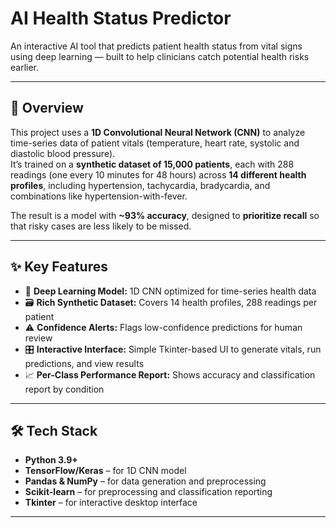 # AI Health Status Predictor  

An interactive AI tool that predicts patient health status from vital signs using deep learning — built to help clinicians catch potential health risks earlier.  

---

## 📖 Overview  
This project uses a **1D Convolutional Neural Network (CNN)** to analyze time-series data of patient vitals (temperature, heart rate, systolic and diastolic blood pressure).  
It’s trained on a **synthetic dataset of 15,000 patients**, each with 288 readings (one every 10 minutes for 48 hours) across **14 different health profiles**, including hypertension, tachycardia, bradycardia, and combinations like hypertension-with-fever.

The result is a model with **~93% accuracy**, designed to **prioritize recall** so that risky cases are less likely to be missed.  

---

## ✨ Key Features  
- 🧠 **Deep Learning Model:** 1D CNN optimized for time-series health data  
- 🗃 **Rich Synthetic Dataset:** Covers 14 health profiles, 288 readings per patient  
- ⚠️ **Confidence Alerts:** Flags low-confidence predictions for human review  
- 🎛 **Interactive Interface:** Simple Tkinter-based UI to generate vitals, run predictions, and view results  
- 📈 **Per-Class Performance Report:** Shows accuracy and classification report by condition  

---

## 🛠️ Tech Stack  
- **Python 3.9+**  
- **TensorFlow/Keras** – for 1D CNN model  
- **Pandas & NumPy** – for data generation and preprocessing  
- **Scikit-learn** – for preprocessing and classification reporting  
- **Tkinter** – for interactive desktop interface  

---

